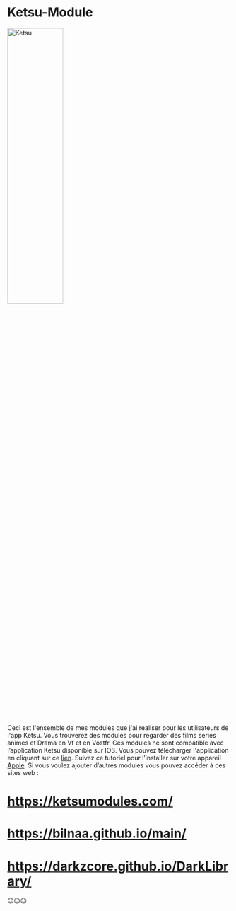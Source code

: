 # Ketsu-Module
[<img src="https://i.postimg.cc/T3WX9zgL/ketsu.png" alt="Ketsu" height="40%" width="50%"/>](https://ketsu.app/)

Ceci est l'ensemble de mes modules que j'ai realiser pour les utilisateurs de l'app Ketsu.
Vous trouverez des modules pour regarder des films series animes et Drama en Vf et en Vostfr. Ces modules ne sont compatible avec l’application Ketsu disponible sur IOS. Vous pouvez télécharger l'application en cliquant sur ce [lien](https://ketsu.app/). Suivez ce tutoriel pour l’installer sur votre appareil [Apple](https://youtu.be/dvz6zNP6BUs). Si vous voulez ajouter d’autres modules vous pouvez accéder à ces sites web :
# https://ketsumodules.com/
# https://bilnaa.github.io/main/
# https://darkzcore.github.io/DarkLibrary/

😉😉😉
